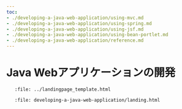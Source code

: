 ```yaml
---
toc:
- ./developing-a-java-web-application/using-mvc.md
- ./developing-a-java-web-application/using-spring.md
- ./developing-a-java-web-application/using-jsf.md
- ./developing-a-java-web-application/using-bean-portlet.md
- ./developing-a-java-web-application/reference.md
---
```

# Java Webアプリケーションの開発

```{raw} html
   :file: ../landingpage_template.html
```

```{raw} html
   :file: developing-a-java-web-application/landing.html
```
